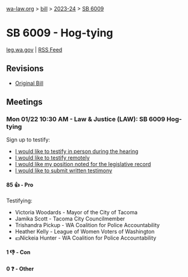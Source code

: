 [wa-law.org](/) > [bill](/bill/) > [2023-24](/bill/2023-24/) > [SB 6009](/bill/2023-24/sb/6009/)

# SB 6009 - Hog-tying
[leg.wa.gov](https://app.leg.wa.gov/billsummary?BillNumber=6009&Year=2023&Initiative=false) | [RSS Feed](./rss.xml)

## Revisions
* [Original Bill](1/)

## Meetings
### Mon 01/22 10:30 AM - Law & Justice (LAW): SB 6009 Hog-tying
Sign up to testify:
* [I would like to testify in person during the hearing](https://app.leg.wa.gov/csi/Testifier/Add?chamber=House&mId=31691&aId=156903&caId=23300&tId=1)
* [I would like to testify remotely](https://app.leg.wa.gov/csi/Testifier/Add?chamber=House&mId=31691&aId=156903&caId=23300&tId=2)
* [I would like my position noted for the legislative record](https://app.leg.wa.gov/csi/Testifier/Add?chamber=House&mId=31691&aId=156903&caId=23300&tId=3)
* [I would like to submit written testimony](https://app.leg.wa.gov/csi/Testifier/Add?chamber=House&mId=31691&aId=156903&caId=23300&tId=4)

#### 85 👍 - Pro
Testifying:
* Victoria Woodards - Mayor of the City of Tacoma
* Jamika Scott - Tacoma City Councilmember
* Trishandra Pickup - WA Coalition for Police Accountability
* Heather Kelly - League of Women Voters of Washington
* 💵Nickeia Hunter - WA Coalition for Police Accountability

#### 1 👎 - Con

#### 0 ❓ - Other
